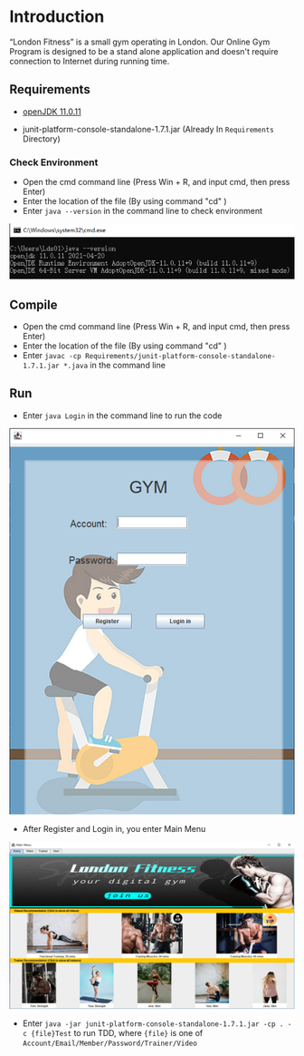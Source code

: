 # Introduction
“London Fitness” is a small gym operating in London. Our Online Gym Program is designed 
to be a stand alone application and doesn't require connection to Internet during running time.

## Requirements
- [openJDK 11.0.11](https://github.com/AdoptOpenJDK/openjdk11-binaries/releases/download/jdk-11.0.11+9/OpenJDK11U-jdk_x64_windows_hotspot_11.0.11_9.msi)

- junit-platform-console-standalone-1.7.1.jar (Already In `Requirements` Directory)

### Check Environment
- Open the cmd command line (Press Win + R, and input cmd, then press Enter) 
- Enter the location of the file (By using command "cd" )
- Enter `java --version` in the command line to check environment

![Success Install Screenshot](Requirements/JavaVersion.png)

## Compile
- Open the cmd command line (Press Win + R, and input cmd, then press Enter) 
- Enter the location of the file (By using command "cd" )
- Enter `javac -cp Requirements/junit-platform-console-standalone-1.7.1.jar *.java` in the command line

## Run
- Enter `java Login` in the command line to run the code

![Login](Requirements/Login.png)

- After Register and Login in, you enter Main Menu

![Login](Requirements/MainMenu.png)

- Enter `java -jar junit-platform-console-standalone-1.7.1.jar -cp . -c {file}Test` to run TDD, where
`{file}` is one of `Account/Email/Member/Password/Trainer/Video`